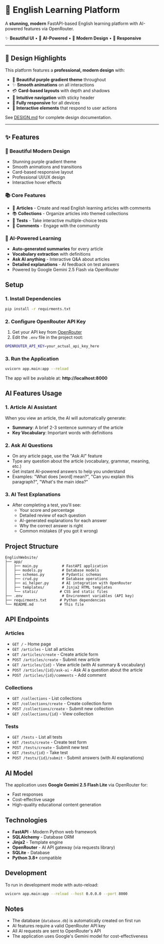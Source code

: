 # 🌟 English Learning Platform

A **stunning, modern** FastAPI-based English learning platform with AI-powered features via OpenRouter.

✨ **Beautiful UI** • 🤖 **AI-Powered** • 🎨 **Modern Design** • 📱 **Responsive**

---

## 🎨 Design Highlights

This platform features a **professional, modern design** with:
- 🌈 **Beautiful purple gradient theme** throughout
- ✨ **Smooth animations** on all interactions
- 💳 **Card-based layouts** with depth and shadows
- 🎯 **Intuitive navigation** with sticky header
- 📱 **Fully responsive** for all devices
- 🎪 **Interactive elements** that respond to user actions

See [DESIGN.md](DESIGN.md) for complete design documentation.

---

## ✨ Features

### 🎨 **Beautiful Modern Design**
- Stunning purple gradient theme
- Smooth animations and transitions
- Card-based responsive layout
- Professional UI/UX design
- Interactive hover effects

### 📚 **Core Features**
- 📝 **Articles** - Create and read English learning articles with comments
- 📚 **Collections** - Organize articles into themed collections
- 🧪 **Tests** - Take interactive multiple-choice tests
- 💬 **Comments** - Engage with the community

### 🤖 **AI-Powered Learning**
- **Auto-generated summaries** for every article
- **Vocabulary extraction** with definitions
- **Ask AI anything** - Interactive Q&A about articles
- **Detailed explanations** - AI feedback on test answers
- Powered by Google Gemini 2.5 Flash via OpenRouter

## Setup

### 1. Install Dependencies

```bash
pip install -r requirments.txt
```

### 2. Configure OpenRouter API Key

1. Get your API key from [OpenRouter](https://openrouter.ai/)
2. Edit the `.env` file in the project root:

```bash
OPENROUTER_API_KEY=your_actual_api_key_here
```

### 3. Run the Application

```bash
uvicorn app.main:app --reload
```

The app will be available at: **http://localhost:8000**

## AI Features Usage

### 1. Article AI Assistant
When you view an article, the AI will automatically generate:
- **Summary**: A brief 2-3 sentence summary of the article
- **Key Vocabulary**: Important words with definitions

### 2. Ask AI Questions
- On any article page, use the "Ask AI" feature
- Type any question about the article (vocabulary, grammar, meaning, etc.)
- Get instant AI-powered answers to help you understand
- Examples: "What does [word] mean?", "Can you explain this paragraph?", "What's the main idea?"

### 3. AI Test Explanations
- After completing a test, you'll see:
  - Your score and percentage
  - Detailed review of each question
  - AI-generated explanations for each answer
  - Why the correct answer is right
  - Common mistakes (if you got it wrong)

## Project Structure

```
EnglishWebsite/
├── app/
│   ├── main.py           # FastAPI application
│   ├── models.py         # Database models
│   ├── schemas.py        # Pydantic schemas
│   ├── crud.py           # Database operations
│   ├── ai_helper.py      # AI integration with OpenRouter
│   ├── templates/        # Jinja2 HTML templates
│   └── static/          # CSS and static files
├── .env                  # Environment variables (API key)
├── requirments.txt      # Python dependencies
└── README.md            # This file
```

## API Endpoints

### Articles
- `GET /` - Home page
- `GET /articles` - List all articles
- `GET /articles/create` - Create article form
- `POST /articles/create` - Submit new article
- `GET /articles/{id}` - View article (with AI summary & vocabulary)
- `POST /articles/{id}/ask-ai` - Ask AI a question about the article
- `POST /articles/{id}/comments` - Add comment

### Collections
- `GET /collections` - List collections
- `GET /collections/create` - Create collection form
- `POST /collections/create` - Submit new collection
- `GET /collections/{id}` - View collection

### Tests
- `GET /tests` - List all tests
- `GET /tests/create` - Create test form
- `POST /tests/create` - Submit new test
- `GET /tests/{id}` - Take test
- `POST /tests/{id}/submit` - Submit answers (with AI explanations)

## AI Model

The application uses **Google Gemini 2.5 Flash Lite** via OpenRouter for:
- Fast responses
- Cost-effective usage
- High-quality educational content generation

## Technologies

- **FastAPI** - Modern Python web framework
- **SQLAlchemy** - Database ORM
- **Jinja2** - Template engine
- **OpenRouter** - AI API gateway (via requests library)
- **SQLite** - Database
- **Python 3.8+** compatible

## Development

To run in development mode with auto-reload:

```bash
uvicorn app.main:app --reload --host 0.0.0.0 --port 8000
```

## Notes

- The database (`database.db`) is automatically created on first run
- AI features require a valid OpenRouter API key
- All AI requests are sent to OpenRouter's API
- The application uses Google's Gemini model for cost-effectiveness
